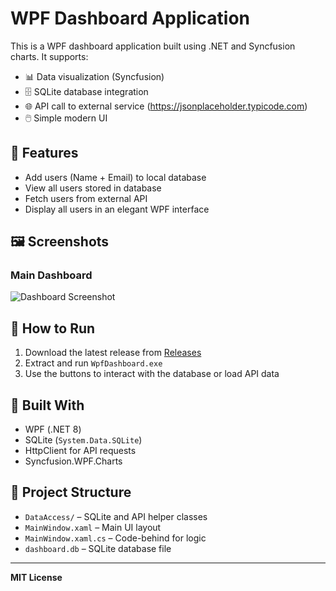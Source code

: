 
# WPF Dashboard Application

This is a WPF dashboard application built using .NET and Syncfusion charts. It supports:

- 📊 Data visualization (Syncfusion)
- 🗄️ SQLite database integration
- 🌐 API call to external service (https://jsonplaceholder.typicode.com)
- 🖱️ Simple modern UI

## 🧩 Features

- Add users (Name + Email) to local database
- View all users stored in database
- Fetch users from external API
- Display all users in an elegant WPF interface

## 🖼️ Screenshots

### Main Dashboard
![Dashboard Screenshot](screenshots/dashboard.png)

## 🚀 How to Run

1. Download the latest release from [Releases](https://github.com/YOUR_USERNAME/YOUR_REPO/releases)
2. Extract and run `WpfDashboard.exe`
3. Use the buttons to interact with the database or load API data

## 🧱 Built With

- WPF (.NET 8)
- SQLite (`System.Data.SQLite`)
- HttpClient for API requests
- Syncfusion.WPF.Charts

## 📁 Project Structure

- `DataAccess/` – SQLite and API helper classes
- `MainWindow.xaml` – Main UI layout
- `MainWindow.xaml.cs` – Code-behind for logic
- `dashboard.db` – SQLite database file

---

**MIT License**
